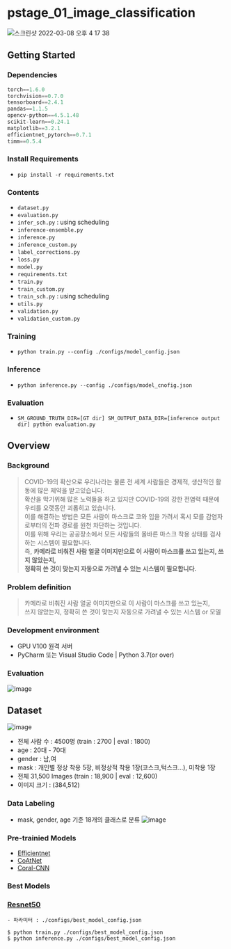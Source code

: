# pstage_01_image_classification

![스크린샷 2022-03-08 오후 4 17 38](https://user-images.githubusercontent.com/82494506/157234442-7cb717c1-6bab-4198-bc04-dfd87e1cbcf8.png)


## Getting Started   

### Dependencies
```python
torch==1.6.0
torchvision==0.7.0
tensorboard==2.4.1
pandas==1.1.5
opencv-python==4.5.1.48
scikit-learn==0.24.1
matplotlib==3.2.1
efficientnet_pytorch==0.7.1
timm==0.5.4                                                         
```
  
### Install Requirements
- `pip install -r requirements.txt`
  
### Contents  
- `dataset.py`
- `evaluation.py`
- `infer_sch.py` : using scheduling
- `inference-ensemble.py`
- `inference.py`
- `inference_custom.py`
- `label_corrections.py`
- `loss.py`
- `model.py`
- `requirements.txt`
- `train.py`
- `train_custom.py`
- `train_sch.py` : using scheduling
- `utils.py`
- `validation.py`
- `validation_custom.py`
 
### Training
- `python train.py --config ./configs/model_config.json`

### Inference
- `python inference.py --config ./configs/model_cnofig.json`

### Evaluation
- `SM_GROUND_TRUTH_DIR=[GT dir] SM_OUTPUT_DATA_DIR=[inference output dir] python evaluation.py`  

## Overview
### Background
> COVID-19의 확산으로 우리나라는 물론 전 세계 사람들은 경제적, 생산적인 활동에 많은 제약을 받고있습니다. </br>
> 확산을 막기위해 많은 노력들을 하고 있지만 COVID-19의 강한 전염력 때문에 우리를 오랫동안 괴롭히고 있습니다. </br>
> 이를 해결하는 방법은 모든 사람이 마스크로 코와 입을 가려서 혹시 모를 감염자로부터의 전파 경로를 원천 차단하는 것입니다. </br>
> 이를 위해 우리는 공공장소에서 모든 사람들의 올바른 마스크 착용 상태를 검사하는 시스템이 필요합니다. </br>
> 즉, **카메라로 비춰진 사람 얼굴 이미지만으로 이 사람이 마스크를 쓰고 있는지, 쓰지 않았는지, </br>
> 정확히 쓴 것이 맞는지 자동으로 가려낼 수 있는 시스템이 필요합니다.**
  
### Problem definition
> 카메라로 비춰진 사람 얼굴 이미지만으로 이 사람이 마스크를 쓰고 있는지, </br>
> 쓰지 않았는지, 정확히 쓴 것이 맞는지 자동으로 가려낼 수 있는 시스템 or 모델
  
### Development environment
- GPU V100 원격 서버
- PyCharm 또는 Visual Studio Code | Python 3.7(or over)

### Evaluation
![image](https://user-images.githubusercontent.com/82494506/157235128-9e8bc5d7-c2be-4318-8599-2d544cf7a7bd.png)



## Dataset   
![image](https://user-images.githubusercontent.com/82494506/157235261-5bd97d9a-34f5-45c1-a242-717efe78b429.png)
  

- 전체 사람 수 : 4500명 (train : 2700 | eval : 1800)
- age : 20대 - 70대
- gender : 남,여
- mask : 개인별 정상 착용 5장, 비정상적 착용 1장(코스크,턱스크...), 미착용 1장
- 전체 31,500 Images (train : 18,900 | eval : 12,600)
- 이미지 크기 : (384,512)

### Data Labeling
- mask, gender, age 기준 18개의 클래스로 분류
![image](https://user-images.githubusercontent.com/82494506/157234683-aafd4eca-7f20-47b7-82ae-846f990a7ae3.png)

### Pre-trainied Models  
- [Efficientnet](https://arxiv.org/abs/1905.11946)
- [CoAtNet](https://arxiv.org/abs/2106.04803)
- [Coral-CNN](https://arxiv.org/abs/1901.07884)

### Best Models  
### [Resnet50](https://arxiv.org/abs/1512.03385)
    - 파라미터 : ./configs/best_model_config.json
```
$ python train.py ./configs/best_model_config.json
$ python inference.py ./configs/best_model_config.json
```  

